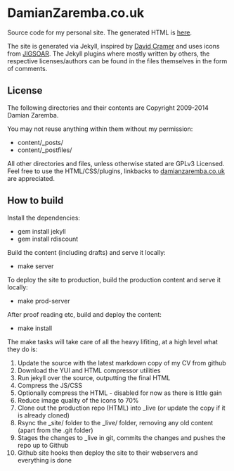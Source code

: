 DamianZaremba.co.uk
===================

Source code for my personal site. The generated HTML is [here](https://github.com/DamianZaremba/damianzaremba.github.io/).

The site is generated via Jekyll, inspired by [David Cramer](http://justcramer.com/) and uses icons from [JIGSOAR](http://www.jigsoaricons.com/). The Jekyll plugins where mostly written by others, the respective licenses/authors can be found in the files themselves in the form of comments.

License
-------

The following directories and their contents are Copyright 2009-2014 Damian Zaremba.

You may not reuse anything within them without my permission:

* content/_posts/
* content/_postfiles/

All other directories and files, unless otherwise stated are GPLv3 Licensed. Feel free to use the HTML/CSS/plugins, linkbacks to [damianzaremba.co.uk](http://damianzaremba.co.uk) are appreciated.

How to build
------------

Install the dependencies:

* gem install jekyll
* gem install rdiscount

Build the content (including drafts) and serve it locally:

* make server

To deploy the site to production, build the production content and serve it locally:

* make prod-server

After proof reading etc, build and deploy the content:

* make install

The make tasks will take care of all the heavy lifiting, at a high level what they do is:

1. Update the source with the latest markdown copy of my CV from github
2. Download the YUI and HTML compressor utilities
3. Run jekyll over the source, outputting the final HTML
4. Compress the JS/CSS
5. Optionally compress the HTML - disabled for now as there is little gain
6. Reduce image quality of the icons to 70%
7. Clone out the production repo (HTML) into _live (or update the copy if it is already cloned)
8. Rsync the _site/ folder to the _live/ folder, removing any old content (apart from the .git folder)
9. Stages the changes to _live in git, commits the changes and pushes the repo up to Github
10. Github site hooks then deploy the site to their webservers and everything is done